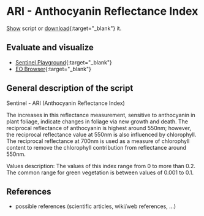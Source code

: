 # ARI - Anthocyanin Reflectance Index

<a href="#" id='togglescript'>Show</a> script or [download](script.js){:target="_blank"} it.
<div id='script_view' style="display:none">
{% highlight javascript %}
      {% include_relative script.js %}
{% endhighlight %}
</div>

## Evaluate and visualize
 - [Sentinel Playground](https://apps.sentinel-hub.com/sentinel-playground/?source=S2&lat=43.514198796857976&lng=16.601028442382812&zoom=11&evalscripturl=https://raw.githubusercontent.com/sentinel-hub/custom-scripts/master/sentinel-2/ari/script.js){:target="_blank"}    
 - [EO Browser](http://apps.sentinel-hub.com/eo-browser/#lat=41.9&lng=12.5&zoom=10&datasource=Sentinel-2%20L1C&time=2017-10-08&preset=CUSTOM&layers=B01,B02,B03&evalscripturl=https://raw.githubusercontent.com/sentinel-hub/custom-scripts/master/sentinel-2/ari/script.js){:target="_blank"}   

## General description of the script
Sentinel - ARI (Anthocyanin Reflectance Index)

The increases in this reflectance measurement, sensitive to anthocyanin in plant foliage, indicate changes in foliage via new growth and death. The reciprocal reflectance of anthocyanin is highest around 550nm; however, the reciprocal reflectance value at 550nm is also influenced by chlorophyll. The reciprocal reflectance at 700nm is used as a measure of chlorophyll content to remove the chlorophyll contribution from reflectance around 550nm.

Values description: The values of this index range from 0 to more than 0.2. The common range for green vegetation is between values of 0.001 to 0.1.
## References
 - possible references (scientific articles, wiki/web references, ...)
